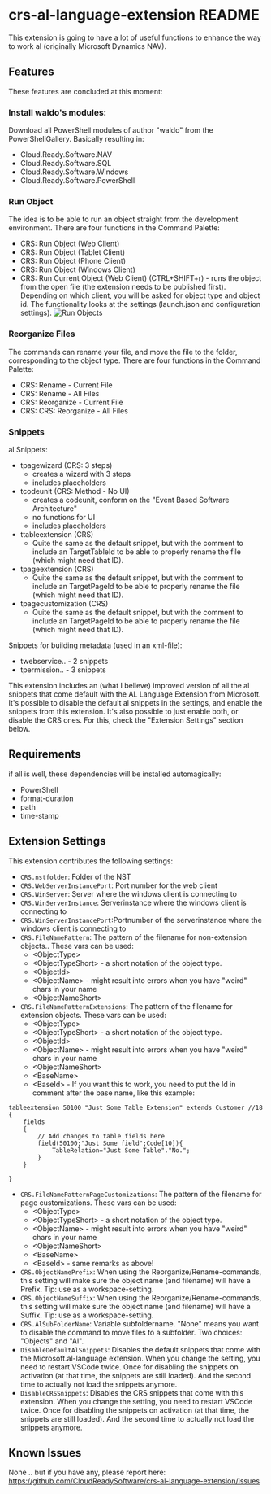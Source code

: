 # crs-al-language-extension README
This extension is going to have a lot of useful functions to enhance the way to work al (originally Microsoft Dynamics NAV).

## Features
These features are concluded at this moment:

### Install waldo's modules: 
Download all PowerShell modules of author "waldo" from the PowerShellGallery.  Basically resulting in:
* Cloud.Ready.Software.NAV
* Cloud.Ready.Software.SQL
* Cloud.Ready.Software.Windows
* Cloud.Ready.Software.PowerShell

### Run Object
The idea is to be able to run an object straight from the development environment.  There are four functions in the Command Palette:
* CRS: Run Object (Web Client)
* CRS: Run Object (Tablet Client)
* CRS: Run Object (Phone Client)
* CRS: Run Object (Windows Client)
* CRS: Run Current Object (Web Client) (CTRL+SHIFT+r) - runs the object from the open file (the extension needs to be published first).
Depending on which client, you will be asked for object type and object id.  The functionality looks at the settings (launch.json and configuration settings).
![Run Objects](images/RunObject.gif)
### Reorganize Files
The commands can rename your file, and move the file to the folder, corresponding to the object type. There are four functions in the Command Palette:
* CRS: Rename - Current File
* CRS: Rename - All Files
* CRS: Reorganize - Current File
* CRS: CRS: Reorganize - All Files

### Snippets
al Snippets:
* tpagewizard (CRS: 3 steps)
    * creates a wizard with 3 steps
    * includes placeholders
* tcodeunit (CRS: Method - No UI)
    * creates a codeunit, conform on the "Event Based Software Architecture"
    * no functions for UI
    * includes placeholders
* ttableextension (CRS)
    * Quite the same as the default snippet, but with the comment to include an TargetTableId to be able to properly rename the file (which might need that ID).
* tpageextension (CRS)
    * Quite the same as the default snippet, but with the comment to include an TargetPageId to be able to properly rename the file (which might need that ID).
* tpagecustomization (CRS)
    * Quite the same as the default snippet, but with the comment to include an TargetPageId to be able to properly rename the file (which might need that ID).

Snippets for building metadata (used in an xml-file):
* twebservice.. - 2 snippets
* tpermission.. - 3 snippets


This extension includes an (what I believe) improved version of all the al snippets that come default with the AL Language Extension from Microsoft.  It's possible to disable the default al snippets in the settings, and enable the snippets from this extension.  It's also possible to just enable both, or disable the CRS ones.  For this, check the "Extension Settings" section below.

## Requirements
if all is well, these dependencies will be installed automagically:
* PowerShell
* format-duration
* path
* time-stamp

## Extension Settings
This extension contributes the following settings:
* `CRS.nstfolder`: Folder of the NST
* `CRS.WebServerInstancePort`: Port number for the web client
* `CRS.WinServer`: Server where the windows client is connecting to
* `CRS.WinServerInstance`: Serverinstance where the windows client is connecting to
* `CRS.WinServerInstancePort`:Portnumber of the serverinstance where the windows client is connecting to
* `CRS.FileNamePattern`: The pattern of the filename for non-extension objects..  These vars can be used: 
    - \<ObjectType\>
    - \<ObjectTypeShort\> - a short notation of the object type.
    - \<ObjectId\>
    - \<ObjectName\> - might result into errors when you have "weird" chars in your name
    - \<ObjectNameShort\>
* `CRS.FileNamePatternExtensions`: The pattern of the filename for extension objects.  These vars can be used: 
    - \<ObjectType\>
    - \<ObjectTypeShort\> - a short notation of the object type.
    - \<ObjectId\>
    - \<ObjectName\> - might result into errors when you have "weird" chars in your name
    - \<ObjectNameShort\>
    - \<BaseName\>
    - \<BaseId\> - If you want this to work, you need to put the Id in comment after the base name, like this example: 
```al
tableextension 50100 "Just Some Table Extension" extends Customer //18
{
    fields
    {
        // Add changes to table fields here
        field(50100;"Just Some field";Code[10]){
            TableRelation="Just Some Table"."No.";
        }
    }
    
}
```
* `CRS.FileNamePatternPageCustomizations`: The pattern of the filename for page customizations.  These vars can be used:
    - \<ObjectType\>
    - \<ObjectTypeShort\> - a short notation of the object type.
    - \<ObjectName\> - might result into errors when you have "weird" chars in your name
    - \<ObjectNameShort\>
    - \<BaseName\>
    - \<BaseId\> - same remarks as above!
* `CRS.ObjectNamePrefix`: When using the Reorganize/Rename-commands, this setting will make sure the object name (and filename) will have a Prefix.  Tip: use as a workspace-setting.
* `CRS.ObjectNameSuffix`: When using the Reorganize/Rename-commands, this setting will make sure the object name (and filename) will have a Suffix.  Tip: use as a workspace-setting.
* `CRS.AlSubFolderName`: Variable subfoldername.  "None" means you want to disable the command to move files to a subfolder.  Two choices: "Objects" and "Al".
* `DisableDefaultAlSnippets`: Disables the default snippets that come with the Microsoft.al-language extension.  When you change the setting, you need to restart VSCode twice.  Once for disabling the snippets on activation (at that time, the snippets are still loaded).  And the second time to actually not load the snippets anymore.
* `DisableCRSSnippets`: Disables the CRS snippets that come with this extension.  When you change the setting, you need to restart VSCode twice.  Once for disabling the snippets on activation (at that time, the snippets are still loaded).  And the second time to actually not load the snippets anymore.
## Known Issues
None .. but if you have any, please report here: https://github.com/CloudReadySoftware/crs-al-language-extension/issues 

